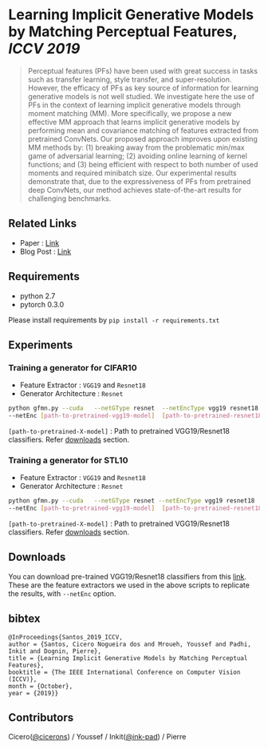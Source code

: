 # **Learning Implicit Generative Models by Matching Perceptual Features**, _ICCV 2019_

> Perceptual features (PFs) have been used with great success in tasks such as transfer learning, style transfer, and super-resolution. However, the efficacy of PFs as key source of information for learning generative models is not well studied. We investigate here the use of PFs in the context of learning implicit generative models through moment matching (MM). More specifically, we propose a new effective MM approach that learns implicit generative models by performing mean and covariance matching of features extracted from pretrained ConvNets. Our proposed approach improves upon existing MM methods by: (1) breaking away from the problematic min/max game of adversarial learning; (2) avoiding online learning of kernel functions; and (3) being efficient with respect to both number of used moments and required minibatch size. Our experimental results demonstrate that, due to the expressiveness of PFs from pretrained deep ConvNets, our method achieves state-of-the-art results for challenging benchmarks.

## Related Links
+ Paper : [Link](http://openaccess.thecvf.com/content_ICCV_2019/papers/dos_Santos_Learning_Implicit_Generative_Models_by_Matching_Perceptual_Features_ICCV_2019_paper.pdf)
+ Blog Post : [Link](https://www.ibm.com/blogs/research/2019/10/learning-implicit-generative-models/)

## Requirements
* python 2.7
* pytorch 0.3.0

Please install requirements by `pip install -r requirements.txt`

## Experiments
### Training a generator for CIFAR10
+ Feature Extractor : `VGG19` and `Resnet18` 
+ Generator Architecture : `Resnet`
```bash
python gfmn.py --cuda   --netGType resnet  --netEncType vgg19 resnet18  --dataset cifar10 \
--netEnc [path-to-pretrained-vgg19-model]  [path-to-pretrained-resnet18-model]
```
`[path-to-pretrained-X-model]` : Path to pretrained VGG19/Resnet18 classifiers. Refer [downloads](#downloads) section.

### Training a generator for STL10
+ Feature Extractor : `VGG19` and `Resnet18` 
+ Generator Architecture : `Resnet`
```bash
python gfmn.py --cuda   --netGType resnet --netEncType vgg19 resnet18  --dataset stl10 \
--netEnc [path-to-pretrained-vgg19-model]  [path-to-pretrained-resnet18-model]  --outf
```
`[path-to-pretrained-X-model]` : Path to pretrained VGG19/Resnet18 classifiers. Refer [downloads](#downloads) section.

## Downloads
You can download pre-trained VGG19/Resnet18 classifiers from this [link](https://drive.google.com/drive/folders/1NJqVTEzfH0BQvvAZiqo-Nf2whbx3woIH?usp=sharing). These are the feature extractors we used in the above scripts to replicate the results, with `--netEnc` option. 

## bibtex
>  
    @InProceedings{Santos_2019_ICCV,
    author = {Santos, Cicero Nogueira dos and Mroueh, Youssef and Padhi, Inkit and Dognin, Pierre},
    title = {Learning Implicit Generative Models by Matching Perceptual Features},
    booktitle = {The IEEE International Conference on Computer Vision (ICCV)},
    month = {October},
    year = {2019}}

## Contributors
Cicero([@cicerons](https://github.com/cicerons)) / Youssef / Inkit([@ink-pad](https://github.com/ink-pad)) / Pierre
